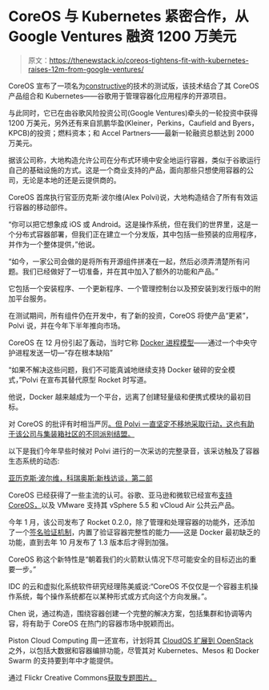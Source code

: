 # CoreOS 与 Kubernetes 紧密合作，从 Google Ventures 融资 1200 万美元

> 原文：<https://thenewstack.io/coreos-tightens-fit-with-kubernetes-raises-12m-from-google-ventures/>

CoreOS 宣布了一项名为[constructive](http://tectonic.com/blog)的技术的测试版，该技术结合了其 CoreOS 产品组合和 Kubernetes——谷歌用于管理容器化应用程序的开源项目。

与此同时，它已在由谷歌风险投资公司(Google Ventures)牵头的一轮投资中获得 1200 万美元，另外还有来自凯鹏华盈(Kleiner，Perkins，Caufield and Byers，KPCB)的投资；燃料资本；和 Accel Partners——最新一轮融资总额达到 2000 万美元。

据该公司称，大地构造允许公司在分布式环境中安全地运行容器，类似于谷歌运行自己的基础设施的方式。这是一个商业支持的产品，面向那些只想使用容器的公司，无论是本地的还是云提供商的。

CoreOS 首席执行官亚历克斯·波尔维(Alex Polvi)说，大地构造结合了所有有效运行容器的移动部件。

“你可以把它想象成 iOS 或 Android。这是操作系统，但在我们的世界里，这是一个分布式容器部署，但我们正在建立一个分发版，其中包括一些预装的应用程序，并作为一个整体提供，”他说。

“如今，一家公司会做的是将所有开源组件拼凑在一起，然后必须弄清楚所有问题。我们已经做好了一切准备，并在其中加入了额外的功能和产品。”

它包括一个安装程序、一个更新程序、一个管理控制台以及预安装到发行版中的附加平台服务。

在测试期间，所有组件仍在开发中，有了新的投资，CoreOS 将使产品“更紧”，Polvi 说，并在今年下半年推向市场。

CoreOS 在 12 月份引起了轰动，当时它称 [Docker 进程模型](https://thenewstack.io/coreos-calls-docker-fundamentally-flawed-releases-prototype-alternative/)——通过一个中央守护进程发送一切—“存在根本缺陷”

“如果不解决这些问题，我们不可能真诚地继续支持 Docker 破碎的安全模式，”Polvi 在宣布其替代原型 Rocket 时写道。

他说，Docker 越来越成为一个平台，远离了创建轻量级和便携式模块的最初目标。

对 CoreOS 的批评有时相当严厉[。但 Polvi 一直坚定不移地采取行动，这也有助于该公司与集装箱社区的不同派别结盟。](https://thenewstack.io/joyent-defends-docker-adding-closer-ties/)

以下是我们今年早些时候对 Polvi 进行的一次采访的完整录音，该采访触及了容器生态系统的动态:

[亚历克斯·波尔维，科瑞奥斯:新栈访谈，第二部](https://thenewstack.simplecast.com/episodes/alex-polvi-coreos-the-new-stack-interview-part-two)

CoreOS 已经获得了一些主流的认可。谷歌、亚马逊和微软已经宣布[支持 CoreOS，](http://sdtimes.com/microsoft-announces-azure-marketplace-coreos-support-cloudera-azure/)以及 VMware 支持其 vSphere 5.5 和 vCloud Air 公共云产品。

今年 1 月，该公司发布了 Rocket 0.2.0，除了管理和处理容器的功能外，还添加了一个[签名验证机制](http://www.infoworld.com/article/2875143/virtualization/coreoss-docker-replacement-rocket-fires-its-second-stage.html)，内置了验证容器完整性的能力——这是 Docker 最初缺乏的功能，直到去年 10 月发布了 1.3 版本后才得到加强。

CoreOS 称这个新特性是“朝着我们的火箭默认情况下尽可能安全的目标迈出的重要一步。”

IDC 的云和虚拟化系统软件研究经理陈美威说:“CoreOS 不仅仅是一个容器主机操作系统，每个操作系统都在以某种形式或方式向这个方向发展。”。

Chen 说，通过构造，围绕容器创建一个完整的解决方案，包括集群和协调等内容，将有助于 CoreOS 在热门的容器市场中脱颖而出。

Piston Cloud Computing 周一还宣布，计划将其 [CloudOS 扩展到 OpenStack](https://thenewstack.io/piston-clouds-smart-move-to-build-a-fungible-platform/) 之外，以包括大数据和容器编排功能，尽管其对 Kubernetes、Mesos 和 Docker Swarm 的支持要到年中才能提供。

通过 Flickr Creative Commons[获取专题图片。](https://www.flickr.com/photos/bent_inge/12850874773/in/photolist-kzA6mr-nSAnYL-2MugmF-4h7jos-dnphui-csZT5L-7kxgM7-4nn6Xu-3TDzzf-nLuj9P-3in7Pm-6Dapaz-6K2pzk-9VNEce-crRU6Q-4Xu4dQ-6LnXhw-8rRvEo-6opxDr-45M38Y-bNthYT-oYF9yV-5YG5En-nSP1rN-Pemuy-pAH7eB-6Ntamk-f7FacJ-kqJoyT-o6Gjrq-gkVWd4-7kfNM3-hiPFjx-67tQgK-7Dx1Fm-8oFUy9-8Vn2zz-6GAVg1-dgGSdg-gubQYB-pfV2Ha-4Cs6Dn-pMwRng-4R2Y2c-oKCqV-cXi37j-9H245A-2j5UBQ-nntKqs-3gcWZM)

<svg xmlns:xlink="http://www.w3.org/1999/xlink" viewBox="0 0 68 31" version="1.1"><title>Group</title> <desc>Created with Sketch.</desc></svg>